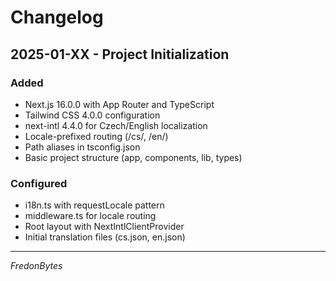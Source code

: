 # Changelog

## 2025-01-XX - Project Initialization

### Added

- Next.js 16.0.0 with App Router and TypeScript
- Tailwind CSS 4.0.0 configuration
- next-intl 4.4.0 for Czech/English localization
- Locale-prefixed routing (/cs/, /en/)
- Path aliases in tsconfig.json
- Basic project structure (app, components, lib, types)

### Configured

- i18n.ts with requestLocale pattern
- middleware.ts for locale routing
- Root layout with NextIntlClientProvider
- Initial translation files (cs.json, en.json)

---
*FredonBytes*
